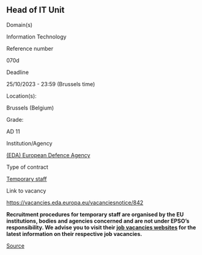 Head of IT Unit
---------------

Domain(s)

Information Technology

Reference number

070d

Deadline

25/10/2023 - 23:59 (Brussels time)

Location(s): 

Brussels (Belgium)

  

Grade: 

AD 11

  

Institution/Agency

[(EDA) European Defence Agency](/en/institutions/eda-european-defence-agency)

Type of contract

[Temporary staff](/staff-categories#tab-Temporary%20staff)

Link to vacancy

https://vacancies.eda.europa.eu/vacanciesnotice/842

**Recruitment procedures for temporary staff are organised by the EU institutions, bodies and agencies concerned and are not under EPSO’s responsibility. We advise you to visit their [job vacancies websites](https://european-union.europa.eu/institutions-law-budget/institutions-and-bodies/search-all-eu-institutions-and-bodies) for the latest information on their respective job vacancies.**

[Source](https://eu-careers.europa.eu/en/job-opportunities/head-it-unit/070d)